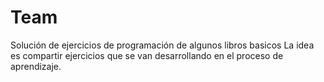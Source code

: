 # Team
Solución de ejercicios de programación de algunos libros basicos
La idea es compartir ejercicios que se van desarrollando en el proceso de aprendizaje.
